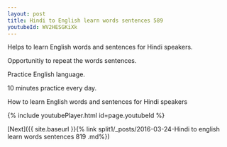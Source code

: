 ```yaml
---
layout: post
title: Hindi to English learn words sentences 589 
youtubeId: WV2HESGKiXk
---
```

 
 
Helps to learn English words and sentences for Hindi speakers.

Opportunitiy to repeat the words sentences. 

Practice English language. 
 
10 minutes practice every day. 
 
How to learn English words and sentences for Hindi speakers 
 
{% include youtubePlayer.html id=page.youtubeId %}
 
 
[Next]({{ site.baseurl }}{% link  split1/_posts/2016-03-24-Hindi to english learn words sentences 819 .md%})
 

